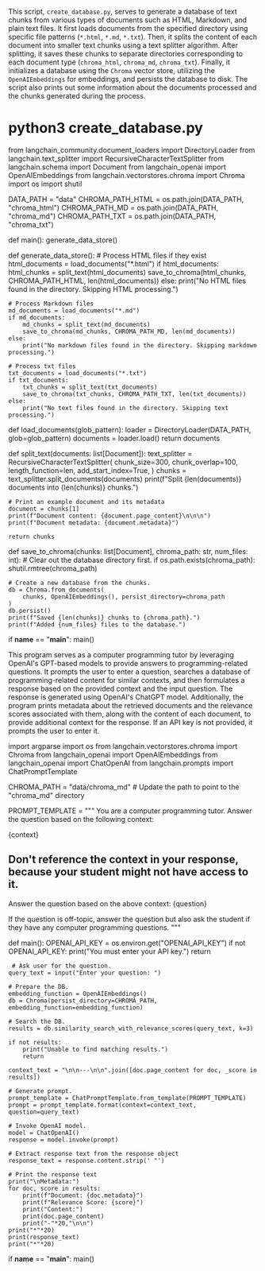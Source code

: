 This script, `create_database.py`, serves to generate a database of text chunks from various types of documents such as HTML, Markdown, and plain text files. It first loads documents from the specified directory using specific file patterns (`*.html`, `*.md`, `*.txt`). Then, it splits the content of each document into smaller text chunks using a text splitter algorithm. After splitting, it saves these chunks to separate directories corresponding to each document type (`chroma_html`, `chroma_md`, `chroma_txt`). Finally, it initializes a database using the `Chroma` vector store, utilizing the `OpenAIEmbeddings` for embeddings, and persists the database to disk. The script also prints out some information about the documents processed and the chunks generated during the process.

# python3 create_database.py

from langchain_community.document_loaders import DirectoryLoader
from langchain.text_splitter import RecursiveCharacterTextSplitter
from langchain.schema import Document
from langchain_openai import OpenAIEmbeddings
from langchain.vectorstores.chroma import Chroma
import os
import shutil

DATA_PATH = "data"
CHROMA_PATH_HTML = os.path.join(DATA_PATH, "chroma_html")
CHROMA_PATH_MD = os.path.join(DATA_PATH, "chroma_md")
CHROMA_PATH_TXT = os.path.join(DATA_PATH, "chroma_txt")


def main():
    generate_data_store()

def generate_data_store():
    # Process HTML files if they exist
    html_documents = load_documents("*.html")
    if html_documents:
        html_chunks = split_text(html_documents)
        save_to_chroma(html_chunks, CHROMA_PATH_HTML, len(html_documents))
    else:
        print("No HTML files found in the directory. Skipping HTML processing.")

    # Process Markdown files
    md_documents = load_documents("*.md")
    if md_documents:
        md_chunks = split_text(md_documents)
        save_to_chroma(md_chunks, CHROMA_PATH_MD, len(md_documents))
    else:
        print("No markdown files found in the directory. Skipping markdown processing.")

    # Process txt files
    txt_documents = load_documents("*.txt")
    if txt_documents:
        txt_chunks = split_text(txt_documents)
        save_to_chroma(txt_chunks, CHROMA_PATH_TXT, len(txt_documents))
    else:
        print("No text files found in the directory. Skipping text processing.")

def load_documents(glob_pattern):
    loader = DirectoryLoader(DATA_PATH, glob=glob_pattern)
    documents = loader.load()
    return documents

def split_text(documents: list[Document]):
    text_splitter = RecursiveCharacterTextSplitter(
        chunk_size=300,
        chunk_overlap=100,
        length_function=len,
        add_start_index=True,
    )
    chunks = text_splitter.split_documents(documents)
    print(f"Split {len(documents)} documents into {len(chunks)} chunks.")

    # Print an example document and its metadata
    document = chunks[1]
    print(f"Document content: {document.page_content}\n\n\n")
    print(f"Document metadata: {document.metadata}")

    return chunks

def save_to_chroma(chunks: list[Document], chroma_path: str, num_files: int):
    # Clear out the database directory first.
    if os.path.exists(chroma_path):
        shutil.rmtree(chroma_path)

    # Create a new database from the chunks.
    db = Chroma.from_documents(
        chunks, OpenAIEmbeddings(), persist_directory=chroma_path
    )
    db.persist()
    print(f"Saved {len(chunks)} chunks to {chroma_path}.")
    print(f"Added {num_files} files to the database.")

if __name__ == "__main__":
    main()





This program serves as a computer programming tutor by leveraging OpenAI's GPT-based models to provide answers to programming-related questions. It prompts the user to enter a question, searches a database of programming-related content for similar contexts, and then formulates a response based on the provided context and the input question. The response is generated using OpenAI's ChatGPT model. Additionally, the program prints metadata about the retrieved documents and the relevance scores associated with them, along with the content of each document, to provide additional context for the response. If an API key is not provided, it prompts the user to enter it.


import argparse
import os
from langchain.vectorstores.chroma import Chroma
from langchain_openai import OpenAIEmbeddings
from langchain_openai import ChatOpenAI
from langchain.prompts import ChatPromptTemplate

CHROMA_PATH = "data/chroma_md"  # Update the path to point to the "chroma_md" directory

PROMPT_TEMPLATE = """
You are a computer programming tutor. Answer the question based on the following context:

{context}

Don't reference the context in your response, because your student might not have access to it.
---

Answer the question based on the above context: {question}

If the question is off-topic, answer the question but also ask the student if they have any computer programming questions.
"""

def main():
    OPENAI_API_KEY = os.environ.get("OPENAI_API_KEY")
    if not OPENAI_API_KEY:
        print("You must enter your API key.")
        return
    
     # Ask user for the question.
    query_text = input("Enter your question: ")

    # Prepare the DB.
    embedding_function = OpenAIEmbeddings()
    db = Chroma(persist_directory=CHROMA_PATH, embedding_function=embedding_function)

    # Search the DB.
    results = db.similarity_search_with_relevance_scores(query_text, k=3)

    if not results:
        print("Unable to find matching results.")
        return

    context_text = "\n\n---\n\n".join([doc.page_content for doc, _score in results])

    # Generate prompt.
    prompt_template = ChatPromptTemplate.from_template(PROMPT_TEMPLATE)
    prompt = prompt_template.format(context=context_text, question=query_text)

    # Invoke OpenAI model.
    model = ChatOpenAI()
    response = model.invoke(prompt)

    # Extract response text from the response object
    response_text = response.content.strip(' "')

    # Print the response text
    print("\nMetadata:")
    for doc, score in results:
        print(f"Document: {doc.metadata}")
        print(f"Relevance Score: {score}")
        print("Content:")
        print(doc.page_content)
        print("-"*20,"\n\n")
    print("*"*20)
    print(response_text)
    print("*"*20)

if __name__ == "__main__":
    main()
